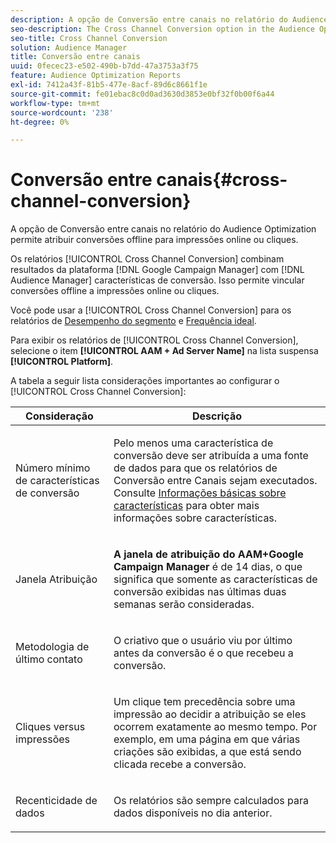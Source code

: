 ```yaml
---
description: A opção de Conversão entre canais no relatório do Audience Optimization permite atribuir conversões offline para impressões online ou cliques.
seo-description: The Cross Channel Conversion option in the Audience Optimization reports allows you to attribute offline conversions to served online impressions or clicks.
seo-title: Cross Channel Conversion
solution: Audience Manager
title: Conversão entre canais
uuid: 0fecec23-e502-490b-b7dd-47a3753a3f75
feature: Audience Optimization Reports
exl-id: 7412a43f-81b5-477e-8acf-89d6c8661f1e
source-git-commit: fe01ebac8c0d0ad3630d3853e0bf32f0b00f6a44
workflow-type: tm+mt
source-wordcount: '238'
ht-degree: 0%

---
```


# Conversão entre canais{#cross-channel-conversion}

A opção de Conversão entre canais no relatório do Audience Optimization permite atribuir conversões offline para impressões online ou cliques.

Os relatórios [!UICONTROL Cross Channel Conversion] combinam resultados da plataforma [!DNL Google Campaign Manager] com [!DNL Audience Manager] características de conversão. Isso permite vincular conversões offline a impressões online ou cliques.

Você pode usar a [!UICONTROL Cross Channel Conversion] para os relatórios de [Desempenho do segmento](../../../reporting/audience-optimization-reports/aor-advertisers/segment-performance.md) e [Frequência ideal](../../../reporting/audience-optimization-reports/aor-advertisers/optimal-frequency.md).

Para exibir os relatórios de [!UICONTROL Cross Channel Conversion], selecione o item **[!UICONTROL AAM + Ad Server Name]** na lista suspensa **[!UICONTROL Platform]**.

A tabela a seguir lista considerações importantes ao configurar o [!UICONTROL Cross Channel Conversion]:

<table id="table_62590B4AB7624B619EC9AA8FF89722C9"> 
 <thead> 
  <tr> 
   <th class="entry"> Consideração </th> 
   <th class="entry"> Descrição </th> 
  </tr> 
 </thead>
 <tbody> 
  <tr> 
   <td colname="col01"> <p>Número mínimo de características de conversão </p> </td> 
   <td colname="col1"> <p>Pelo menos uma característica de conversão deve ser atribuída a uma fonte de dados para que os relatórios de <span class="wintitle"> Conversão entre Canais</span> sejam executados. Consulte <a href="../../../features/traits/create-onboarded-rule-based-traits.md"> Informações básicas sobre características</a> para obter mais informações sobre características. </p> </td> 
  </tr>
  <tr> 
   <td> <p>Janela Atribuição </p> </td> 
   <td> <p> <b><span class="uicontrol"> A janela de atribuição do AAM+Google Campaign Manager</span></b> é de 14 dias, o que significa que somente as características de conversão exibidas nas últimas duas semanas serão consideradas. </p> </td> 
  </tr> 
  <tr> 
   <td> <p>Metodologia de último contato </p> </td> 
   <td> <p>O criativo que o usuário viu por último antes da conversão é o que recebeu a conversão. </p> </td> 
  </tr> 
  <tr> 
   <td> <p>Cliques versus impressões </p> </td> 
   <td> <p>Um clique tem precedência sobre uma impressão ao decidir a atribuição se eles ocorrem exatamente ao mesmo tempo. Por exemplo, em uma página em que várias criações são exibidas, a que está sendo clicada recebe a conversão. </p> </td> 
  </tr> 
  <tr> 
   <td> <p>Recenticidade de dados </p> </td> 
   <td> <p>Os relatórios são sempre calculados para dados disponíveis no dia anterior. </p> </td> 
  </tr> 
 </tbody> 
</table>

